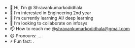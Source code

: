- 👋 Hi, I’m @ Shravankumarkodidhala
- 👀 I’m interested in Engineering 2nd year
- 🌱 I’m currently learning AI/ deep learning
- 💞️ I’m looking to collaborate on infosys
- 📫 How to reach me @shravankumarkodidhala@gmail.com
- 😄 Pronouns: ...
- ⚡ Fun fact: .

<!---
shravankumarkodidhala/shravankumarkodidhala is a ✨ special ✨ repository because its `README.md` (this file) appears on your GitHub profile.
You can click the Preview link to take a look at your changes.
--->
